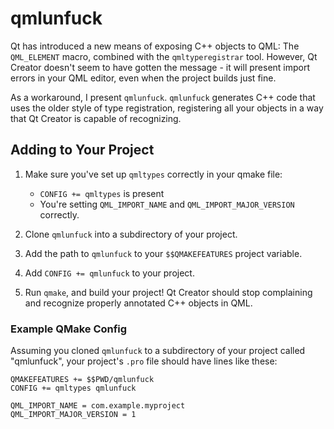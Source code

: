 # qmlunfuck

Qt has introduced a new means of exposing C++ objects to QML: The `QML_ELEMENT` macro, combined with the `qmltyperegistrar` tool. However, Qt Creator doesn't seem to have gotten the message - it will present import errors in your QML editor, even when the project builds just fine.

As a workaround, I present `qmlunfuck`. `qmlunfuck` generates C++ code that uses the older style of type registration, registering all your objects in a way that Qt Creator is capable of recognizing.

## Adding to Your Project

1. Make sure you've set up `qmltypes` correctly in your qmake file:
   - `CONFIG += qmltypes` is present
   - You're setting `QML_IMPORT_NAME` and `QML_IMPORT_MAJOR_VERSION` correctly.

2. Clone `qmlunfuck` into a subdirectory of your project.

3. Add the path to `qmlunfuck` to your `$$QMAKEFEATURES` project variable.

4. Add `CONFIG += qmlunfuck` to your project.

5. Run `qmake`, and build your project! Qt Creator should stop complaining and recognize properly annotated C++ objects in QML.

### Example QMake Config

Assuming you cloned `qmlunfuck` to a subdirectory of your project called "qmlunfuck", your project's `.pro` file should have lines like these:

```qmake
QMAKEFEATURES += $$PWD/qmlunfuck
CONFIG += qmltypes qmlunfuck

QML_IMPORT_NAME = com.example.myproject
QML_IMPORT_MAJOR_VERSION = 1
```

